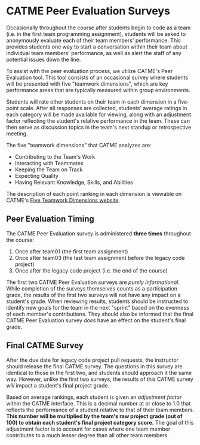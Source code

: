 # CATME Peer Evaluation Surveys

Occasionally throughout the course after students begin to code as a team (i.e. in the first team programming assignment), students will be asked to anonymously evaluate each of their team members' performance. This provides students one way to start a conversation within their team about individual team members' performance, as well as alert the staff of any potential issues down the line.

To assist with the peer evaluation process, we utilize CATME's Peer Evaluation tool. This tool consists of an occasional survey where students will be presented with five "teamwork dimensions", which are key performance areas that are typically measured within group environments. 

Students will rate other students on their team in each dimension in a five-point scale. After all responses are collected, students' average ratings in each category will be made available for viewing, along with an adjustment factor reflecting the student's relative performance in the team. These can then serve as discussion topics in the team's next standup or retrospective meeting.

The five "teamwork dimensions" that CATME analyzes are:

* Contributing to the Team's Work
* Interacting with Teammates
* Keeping the Team on Track
* Expecting Quality
* Having Relevant Knowledge, Skills, and Abilities

The description of each point ranking in each dimension is viewable on CATME's [Five Teamwork Dimensions website](https://info.catme.org/features/catme-five-dimensions/).

## Peer Evaluation Timing

The CATME Peer Evaluation survey is administered **three times** throughout the course:

1. Once after team01 (the first team assignment)
2. Once after team03 (the last team assignment before the legacy code project)
3. Once after the legacy code project (i.e. the end of the course)

The first two CATME Peer Evaluation surveys are *purely informational*. While completion of the surveys themselves counts as a participation grade, the results of the first two surveys will not have any impact on a student's grade. When reviewing results, students should be instructed to identify new goals for the team in the next "sprint" based on the evenness of each member's contributions. They should also be informed that the final CATME Peer Evaluation survey *does* have an effect on the student's final grade.

## Final CATME Survey

After the due date for legacy code project pull requests, the instructor should release the final CATME survey. The questions in this survey are identical to those in the first two, and students should approach it the same way. However, unlike the first two surveys, the results of this CATME survey *will* impact a student's final project grade.

Based on average rankings, each student is given an *adjustment factor* within the CATME interface. This is a decimal number at or close to 1.0 that reflects the performance of a student relative to that of their team members. **This number will be multiplied by the team's raw project grade (out of 100) to obtain each student's final project category score.** The goal of this adjustment factor is to account for cases where one team member contributes to a much lesser degree than all other team members.

